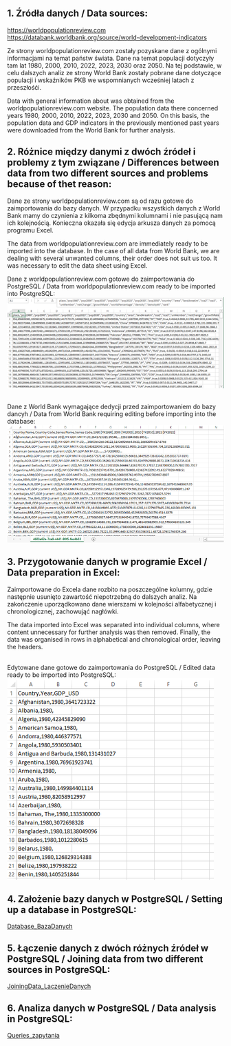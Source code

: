 <h2>1. Źródła danych / Data sources: </h2>

https://worldpopulationreview.com
</br>
https://databank.worldbank.org/source/world-development-indicators

Ze strony worldpopulationreview.com zostały pozyskane dane z ogólnymi informacjami na temat państw świata. Dane na temat populacji dotyczyły tam lat 1980, 2000, 2010, 2022, 2023, 2030 oraz 2050. Na tej podstawie, w celu dalszych analiz ze strony World Bank zostały pobrane dane dotyczące populacji i wskaźników PKB we wspomnianych wcześniej latach z przeszłośći.

Data with general information about was obtained from the worldpopulationreview.com website. The population data there concerned years
1980, 2000, 2010, 2022, 2023, 2030 and 2050. On this basis, the population data and GDP indicators in the previously mentioned past years were downloaded from the World Bank for further analysis.


<h2>2. Różnice między danymi z dwóch źródeł i problemy z tym związane / Differences between data from two different sources and problems because of thet reason:</h2>

Dane ze strony worldpopulationreview.com są od razu gotowe do zaimportowania do bazy danych. W przypadku wszystkich danych z World Bank mamy do czynienia z kilkoma zbędnymi kolumnami i nie pasującą nam ich kolejnością. Konieczna okazała się edycja arkusza danych za pomocą programu Excel.

The data from worldpopulationreview.com are immediately ready to be imported into the database. In the case of all data from World Bank, we are dealing with several unwanted columns, their order does not suit us too. It was necessary to edit the data sheet using Excel.


Dane z worldpopulationreview.com gotowe do zaimportowania do PostgreSQL / Data from worldpopulationreview.com ready to be imported into PostgreSQL:
<picture>
 <img alt="DATA-FROM-WPR" src="./pictures/WPRdata.png">
</picture>

</br>
Dane z World Bank wymagające dedycji przed zaimportowaniem do bazy dancyh / Data from World Bank requiring editing before importing into the database:
<picture>
 <img alt="RAW-DATA-FROM-WB" src="./pictures/unpreparedData.png">
</picture>


<h2>3. Przygotowanie danych w programie Excel / Data preparation in Excel:</h2>

Zaimportowane do Excela dane rozbito na poszczególne kolumny, gdzie następnie usunięto zawartość niepotrzebną do dalszych analiz. Na zakończenie uporządkowano dane wierszami w kolejności alfabetycznej i chronologicznej, zachowująć nagłówki.

The data imported into Excel was separated into individual columns, where content unnecessary for further analysis was then removed. Finally, the data was organised in rows in alphabetical and chronological order, leaving the headers.

</br>
Edytowane dane gotowe do zaimportowania do PostgreSQL / Edited data ready to be imported into PostgreSQL:
<picture>
 <img alt="RAW-DATA-FROM-WB" src="./pictures/preparedData.png">
</picture>


<h2>4. Założenie bazy danych w PostgreSQL / Setting up a database in PostgreSQL:</h2>

<a href="https://github.com/ZaPi147/SQL_GDP/blob/main/Database_BazaDanych.sql">Database_BazaDanych</a>


<h2>5. Łączenie danych z dwóch różnych źródeł w PostgreSQL / Joining data from two different sources in PostgreSQL:</h2>

<a href="https://github.com/ZaPi147/SQL_GDP/blob/main/JoiningData_LaczenieDanych.sql">JoiningData_LaczenieDanych</a>


<h2>6. Analiza danych w PostgreSQL / Data analysis in PostgreSQL:</h2>

<a href="https://github.com/ZaPi147/SQL_GDP/blob/main/Queries_zapytania.sql">Queries_zapytania</a>

